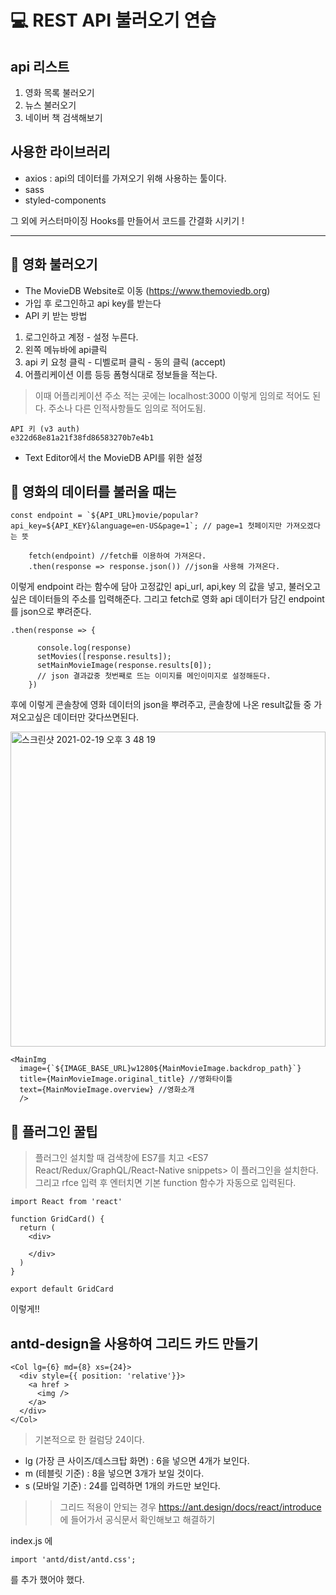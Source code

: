 # 💻 REST API 불러오기 연습 

## api 리스트

1. 영화 목록 불러오기
2. 뉴스 불러오기
3. 네이버 책 검색해보기

## 사용한 라이브러리

- axios : api의 데이터를 가져오기 위해 사용하는 툴이다.
- sass
- styled-components

그 외에 커스터마이징 Hooks를 만들어서 코드를 간결화 시키기 !

--------

## 🎥 영화 불러오기

- The MovieDB Website로 이동 (https://www.themoviedb.org)
- 가입 후 로그인하고 api key를 받는다
- API 키 받는 방법
1. 로그인하고 계정 - 설정 누른다.
2. 왼쪽 메뉴바에 api클릭
3. api 키 요청 클릭 - 디벨로퍼 클릭 - 동의 클릭 (accept)
4. 어플리케이션 이름 등등 폼형식대로 정보들을 적는다.
> 이때 어플리케이션 주소 적는 곳에는 localhost:3000 이렇게 임의로 적어도 된다. 주소나 다른 인적사항들도 임의로 적어도됨.

```
API 키 (v3 auth)
e322d68e81a21f38fd86583270b7e4b1
```
- Text Editor에서 the MovieDB API를 위한 설정

## 🎥 영화의 데이터를 불러올 때는

```
const endpoint = `${API_URL}movie/popular?api_key=${API_KEY}&language=en-US&page=1`; // page=1 첫페이지만 가져오겠다는 뜻 

    fetch(endpoint) //fetch를 이용하여 가져온다.
    .then(response => response.json()) //json을 사용해 가져온다.
```

이렇게 endpoint 라는 함수에 담아 고정값인 api_url, api,key 의 값을 넣고, 불러오고 싶은 데이터들의 주소를 입력해준다.
그리고 fetch로 영화 api 데이터가 담긴 endpoint를 json으로 뿌려준다. 

```
.then(response => {

      console.log(response)
      setMovies([response.results]);
      setMainMovieImage(response.results[0]); 
      // json 결과값중 첫번째로 뜨는 이미지를 메인이미지로 설정해둔다.
    })
```
후에 이렇게 콘솔창에 영화 데이터의 json을 뿌려주고, 콘솔창에 나온 result값들 중 가져오고싶은 데이터만 갖다쓰면된다.

<img width="504" alt="스크린샷 2021-02-19 오후 3 48 19" src="https://user-images.githubusercontent.com/71499150/108473917-fc351280-72d1-11eb-823e-744400f0e751.png">

```
<MainImg
  image={`${IMAGE_BASE_URL}w1280${MainMovieImage.backdrop_path}`}
  title={MainMovieImage.original_title} //영화타이틀
  text={MainMovieImage.overview} //영화소개
  />
```

## 🌹 플러그인 꿀팁
> 플러그인 설치할 때 검색창에 ES7를 치고 <ES7 React/Redux/GraphQL/React-Native snippets> 이 플러그인을 설치한다.
그리고 rfce 입력 후 엔터치면 기본 function 함수가 자동으로 입력된다.

```
import React from 'react'

function GridCard() {
  return (
    <div>
      
    </div>
  )
}

export default GridCard

```

이렇게!!

## antd-design을 사용하여 그리드 카드 만들기

```
<Col lg={6} md={8} xs={24}>
  <div style={{ position: 'relative'}}>
    <a href >
      <img />
    </a>
  </div>
</Col>
```
>기본적으로 한 컬럼당 24이다.
- lg (가장 큰 사이즈/데스크탑 화면) : 6을 넣으면 4개가 보인다.
- m (테블릿 기준) : 8을 넣으면 3개가 보일 것이다.
- s (모바일 기준) : 24를 입력하면 1개의 카드만 보인다.

>> 그리드 적용이 안되는 경우
https://ant.design/docs/react/introduce 에 들어가서 공식문서 확인해보고 해결하기


index.js 에 

```
import 'antd/dist/antd.css';
```

를 추가 했어야 했다.
